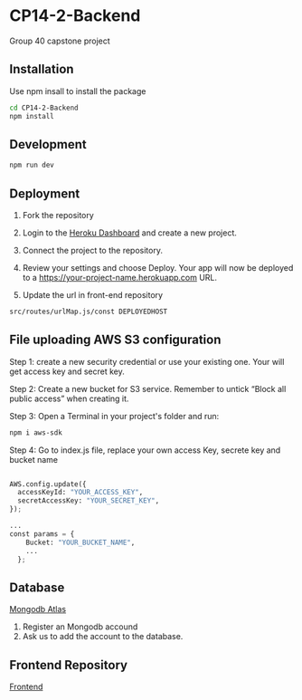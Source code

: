 # CP14-2-Backend
Group 40 capstone project

## Installation

Use npm insall to install the package

```bash
cd CP14-2-Backend
npm install
```

## Development

```bash
npm run dev
```

## Deployment 

1. Fork the repository

2. Login to the [Heroku Dashboard](https://dashboard.heroku.com/) and create a new project.

3. Connect the project to the repository.

4. Review your settings and choose Deploy. Your app will now be deployed to a https://your-project-name.herokuapp.com URL.

5. Update the url in front-end repository 
```bash
src/routes/urlMap.js/const DEPLOYEDHOST
```

## File uploading AWS S3 configuration

Step 1: create a new security credential or use your existing one. Your will get access key and secret key.

Step 2: Create a new bucket for S3 service. Remember to untick “Block all public access” when creating it.

Step 3:  Open a Terminal in your project's folder and run:
```bash
npm i aws-sdk 
```

Step 4: Go to index.js file, replace your own access Key, secrete key and bucket name

```python

AWS.config.update({
  accessKeyId: "YOUR_ACCESS_KEY",
  secretAccessKey: "YOUR_SECRET_KEY",
});

...
const params = {
    Bucket: "YOUR_BUCKET_NAME",
    ...
  };
```
## Database 
[Mongodb Atlas](https://cloud.mongodb.com/v2/6059c88b08a6b63c05ed59fc#clusters)
1. Register an Mongodb accound 
2. Ask us to add the account to the database.

## Frontend Repository
[Frontend](https://github.com/zwan2204/CP14-2)


